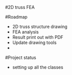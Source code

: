 
#2D truss FEA

#Roadmap
- 2D truss structure drawing
- FEA analysis
- Result print out with PDF
- Update drawing tools
-

#Project status
- setting up all the classes
